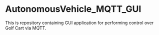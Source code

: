 # AutonomousVehicle_MQTT_GUI
This is repository containing GUI application for performing control over Golf Cart via MQTT.
